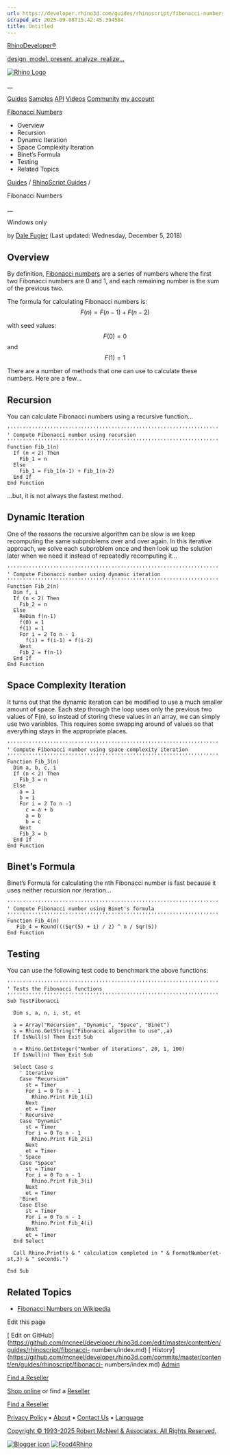 ```yaml
---
url: https://developer.rhino3d.com/guides/rhinoscript/fibonacci-numbers/
scraped_at: 2025-09-08T15:42:45.394584
title: Untitled
---
```


[RhinoDeveloper®](/)

[design, model, present, analyze, realize...](/)

[![Rhino Logo](https://developer.rhino3d.com/images/rhinodevlogo.png)](/)

__

[Guides](https://developer.rhino3d.com/guides)
[Samples](https://developer.rhino3d.com/samples)
[API](https://developer.rhino3d.com/api)
[Videos](https://developer.rhino3d.com/videos)
[Community](https://discourse.mcneel.com/c/rhino-developer) [my account
](https://www.rhino3d.com/my-account/ "Manage your account, licenses, and
teams")

[Fibonacci
Numbers](https://developer.rhino3d.com/guides/rhinoscript/fibonacci-numbers/)

  * Overview
  * Recursion
  * Dynamic Iteration
  * Space Complexity Iteration
  * Binet’s Formula
  * Testing
  * Related Topics

[Guides](https://developer.rhino3d.com/en/guides/) / [RhinoScript
Guides](https://developer.rhino3d.com/en/guides/rhinoscript/) /

Fibonacci Numbers

__

Windows only

by [Dale Fugier](https://discourse.mcneel.com/u/dale/) (Last updated:
Wednesday, December 5, 2018)

## Overview

By definition, [Fibonacci
numbers](http://en.wikipedia.org/wiki/Fibonacci_number) are a series of
numbers where the first two Fibonacci numbers are 0 and 1, and each remaining
number is the sum of the previous two.

The formula for calculating Fibonacci numbers is: $$F(n) = F(n-1) + F(n-2)$$

with seed values: $$F(0) = 0$$ and $$F(1) = 1$$

There are a number of methods that one can use to calculate these numbers.
Here are a few…

## Recursion

You can calculate Fibonacci numbers using a recursive function…

    
    
    '''''''''''''''''''''''''''''''''''''''''''''''''''''''''''''''''''''
    ' Compute Fibonacci number using recursion
    '''''''''''''''''''''''''''''''''''''''''''''''''''''''''''''''''''''
    Function Fib_1(n)
      If (n < 2) Then
        Fib_1 = n
      Else
        Fib_1 = Fib_1(n-1) + Fib_1(n-2)
      End If
    End Function
    

…but, it is not always the fastest method.

## Dynamic Iteration

One of the reasons the recursive algorithm can be slow is we keep recomputing
the same subproblems over and over again. In this iterative approach, we solve
each subproblem once and then look up the solution later when we need it
instead of repeatedly recomputing it…

    
    
    '''''''''''''''''''''''''''''''''''''''''''''''''''''''''''''''''''''
    ' Compute Fibonacci number using dynamic iteration
    '''''''''''''''''''''''''''''''''''''''''''''''''''''''''''''''''''''
    Function Fib_2(n)
      Dim f, i
      If (n < 2) Then
        Fib_2 = n
      Else
        ReDim f(n-1)
        f(0) = 1
        f(1) = 1
        For i = 2 To n - 1
          f(i) = f(i-1) + f(i-2)
        Next
        Fib_2 = f(n-1)
      End If
    End Function
    

## Space Complexity Iteration

It turns out that the dynamic iteration can be modified to use a much smaller
amount of space. Each step through the loop uses only the previous two values
of F(n), so instead of storing these values in an array, we can simply use two
variables. This requires some swapping around of values so that everything
stays in the appropriate places.

    
    
    '''''''''''''''''''''''''''''''''''''''''''''''''''''''''''''''''''''
    ' Compute Fibonacci number using space complexity iteration
    '''''''''''''''''''''''''''''''''''''''''''''''''''''''''''''''''''''
    Function Fib_3(n)
      Dim a, b, c, i
      If (n < 2) Then
        Fib_3 = n
      Else  
        a = 1
        b = 1
        For i = 2 To n -1
          c = a + b
          a = b
          b = c
        Next           
        Fib_3 = b
      End If
    End Function
    

## Binet’s Formula

Binet’s Formula for calculating the nth Fibonacci number is fast because it
uses neither recursion nor iteration…

    
    
    '''''''''''''''''''''''''''''''''''''''''''''''''''''''''''''''''''''
    ' Compute Fibonacci number using Binet's formula
    '''''''''''''''''''''''''''''''''''''''''''''''''''''''''''''''''''''
    Function Fib_4(n)
       Fib_4 = Round(((Sqr(5) + 1) / 2) ^ n / Sqr(5))
    End Function
    

## Testing

You can use the following test code to benchmark the above functions:

    
    
    '''''''''''''''''''''''''''''''''''''''''''''''''''''''''''''''''''''
    ' Tests the Fibonacci functions
    '''''''''''''''''''''''''''''''''''''''''''''''''''''''''''''''''''''
    Sub TestFibonacci
    
      Dim s, a, n, i, st, et
    
      a = Array("Recursion", "Dynamic", "Space", "Binet")
      s = Rhino.GetString("Fibonacci algorithm to use",,a)
      If IsNull(s) Then Exit Sub
    
      n = Rhino.GetInteger("Number of iterations", 20, 1, 100)
      If IsNull(n) Then Exit Sub
    
      Select Case s
        ' Iterative
        Case "Recursion"
          st = Timer
          For i = 0 To n - 1
            Rhino.Print Fib_1(i)
          Next
          et = Timer
        ' Recursive
        Case "Dynamic"
          st = Timer
          For i = 0 To n - 1
            Rhino.Print Fib_2(i)
          Next
          et = Timer
        ' Space
        Case "Space"
          st = Timer
          For i = 0 To n - 1
            Rhino.Print Fib_3(i)
          Next
          et = Timer
        'Binet  
        Case Else
          st = Timer
          For i = 0 To n - 1
            Rhino.Print Fib_4(i)
          Next
          et = Timer
      End Select
    
      Call Rhino.Print(s & " calculation completed in " & FormatNumber(et-st,3) & " seconds.")
    
    End Sub
    

## Related Topics

  * [Fibonacci Numbers on Wikipedia](http://en.wikipedia.org/wiki/Fibonacci_number)

Edit this page

[ Edit on
GitHub](https://github.com/mcneel/developer.rhino3d.com/edit/master/content/en/guides/rhinoscript/fibonacci-
numbers/index.md) [
History](https://github.com/mcneel/developer.rhino3d.com/commits/master/content/en/guides/rhinoscript/fibonacci-
numbers/index.md) [ Admin](https://developer.rhino3d.com/admin)

[Find a Reseller](https://www.rhino3d.com/sales)

[Shop online](https://www.rhino3d.com/store) or find a
[Reseller](https://www.rhino3d.com/sales)

[Find a Reseller](https://www.rhino3d.com/sales)

[Privacy Policy](https://www.rhino3d.com/privacy) •
[About](https://www.rhino3d.com/mcneel/about) • [Contact
Us](https://www.rhino3d.com/mcneel/contact) • [
Language](https://www.rhino3d.com/language "Change to a different region or
language")

[Copyright © 1993-2025 Robert McNeel & Associates. All Rights
Reserved.](https://www.rhino3d.com/mcneel/about)

[](https://www.facebook.com/McNeelRhinoceros/)
[](https://twitter.com/bobmcneel) [](https://www.linkedin.com/groups/75313/)
[](https://www.youtube.com/user/RhinoGuide/videos) [](https://vimeo.com/rhino)
[![Blogger
icon](https://developer.rhino3d.com/images/blogger.svg)](http://blog.rhino3d.com/)
[![Food4Rhino](https://developer.rhino3d.com/images/f4r_icon_01.svg)](https://www.food4rhino.com)


